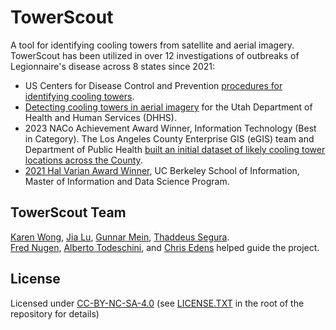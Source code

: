 # TowerScout

A tool for identifying cooling towers from satellite and aerial imagery.  TowerScout has been utilized in over 12 investigations of outbreaks of Legionnaire's disease across 8 states since 2021:
- US Centers for Disease Control and Prevention [procedures for identifying cooling towers](https://www.cdc.gov/legionella/health-depts/environmental-inv-resources/id-cooling-towers.html).
- [Detecting cooling towers in aerial imagery](https://gis.utah.gov/blog/2023-07-04-cooling-tower-update/) for the Utah Department of Health and Human Services (DHHS).
- 2023 NACo Achievement Award Winner, Information Technology (Best in Category). The Los Angeles County Enterprise GIS (eGIS) team and Department of Public Health [built an initial dataset of likely cooling tower locations across the County](https://www.naco.org/resources/award-programs/towerscout-adaptation-%E2%80%93-automated-image-analysis-identify-cooling-towers).
- [2021 Hal Varian Award Winner](https://www.ischool.berkeley.edu/programs/mids/capstone/varianaward), UC Berkeley School of Information, Master of Information and Data Science Program.

## TowerScout Team

<a target="_blank" href="https://www.linkedin.com/in/karenkwong/">Karen Wong</a>,
<a target="_blank" href="https://www.linkedin.com/in/jia-lu-gracie-a8b5a71a/">Jia Lu</a>,
<a target="_blank" href="https://www.linkedin.com/in/gunnarmein/">Gunnar Mein</a>,
<a target="_blank" href="https://www.linkedin.com/in/thaddeussegura/">Thaddeus Segura</a>.<br>
<a target="_blank" href="https://www.linkedin.com/in/drnooj/">Fred Nugen</a>,
<a target="_blank" href="https://www.linkedin.com/in/atodeschini/">Alberto Todeschini</a>, and
<a target="_blank" href="https://www.linkedin.com/in/wcedens/">Chris Edens</a> helped guide the project.

## License

Licensed under <a target="_blank" href="https://creativecommons.org/licenses/by-nc-sa/4.0/">CC-BY-NC-SA-4.0</a>
(see <a target="_blank" href="https://github.com/TowerScout/TowerScout/blob/main/LICENSE.TXT">LICENSE.TXT</a> in the root of the repository for details)

